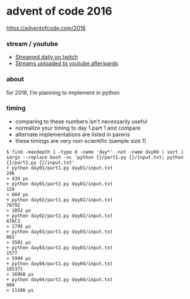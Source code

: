 advent of code 2016
===================

https://adventofcode.com/2016

### stream / youtube

- [Streamed daily on twitch](https://twitch.tv/anthonywritescode)
- [Streams uploaded to youtube afterwards](https://www.youtube.com/channel/UChPxcypesw8L-iqltstSI4Q)

### about

for 2016, I'm planning to implement in python

### timing

- comparing to these numbers isn't necessarily useful
- normalize your timing to day 1 part 1 and compare
- alternate implementations are listed in parens
- these timings are very non-scientific (sample size 1)

```console
$ find -maxdepth 1 -type d -name 'day*' -not -name day00 | sort | xargs --replace bash -xc 'python {}/part1.py {}/input.txt; python {}/part2.py {}/input.txt'
+ python day01/part1.py day01/input.txt
246
> 434 μs
+ python day01/part2.py day01/input.txt
124
> 660 μs
+ python day02/part1.py day02/input.txt
76792
> 1852 μs
+ python day02/part2.py day02/input.txt
A7AC3
> 1795 μs
+ python day03/part1.py day03/input.txt
862
> 3581 μs
+ python day03/part2.py day03/input.txt
1577
> 5994 μs
+ python day04/part1.py day04/input.txt
185371
> 16968 μs
+ python day04/part2.py day04/input.txt
984
> 11186 μs
```
